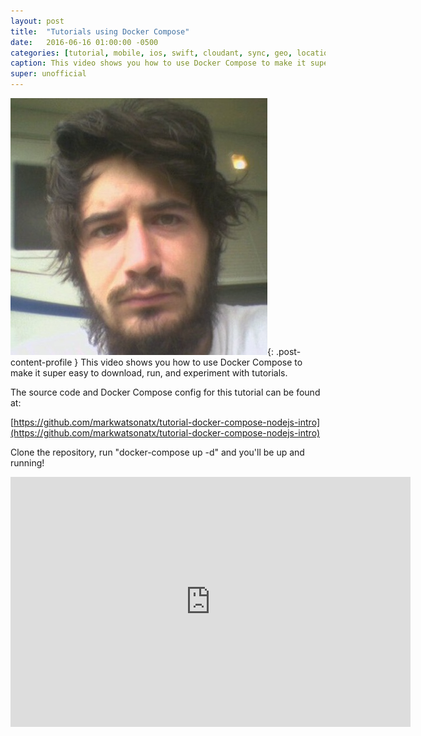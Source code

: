```yaml
---
layout: post
title:  "Tutorials using Docker Compose"
date:   2016-06-16 01:00:00 -0500
categories: [tutorial, mobile, ios, swift, cloudant, sync, geo, location]
caption: This video shows you how to use Docker Compose to make it super easy to download, run, and experiment with tutorials. 
super: unofficial
---
```


![Super Unofficial](/img/profile0.jpg){: .post-content-profile } This video shows you how to use Docker Compose to make it super easy to download, run, and experiment with tutorials. 

The source code and Docker Compose config for this tutorial can be found at:

[https://github.com/markwatsonatx/tutorial-docker-compose-nodejs-intro](https://github.com/markwatsonatx/tutorial-docker-compose-nodejs-intro)

Clone the repository, run "docker-compose up -d" and you'll be up and running!

<iframe width="640" height="400" src="https://www.youtube.com/embed/wHLhPTYDUYE" frameborder="0" allowfullscreen></iframe>